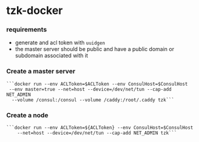 # tzk-docker

### requirements


 * generate and acl token with `uuidgen`
 * the master server should be public and have a public domain or subdomain
  associated with it

### Create a master server

    ```docker run --env ACLToken=$ACLToken --env ConsulHost=$ConsulHost
     --env master=true --net=host --device=/dev/net/tun --cap-add NET_ADMIN
      --volume /consul:/consul --volume /caddy:/root/.caddy tzk```


### Create a node

    ```docker run --env ACLToken=${ACLToken} --env ConsulHost=$ConsulHost
        --net=host --device=/dev/net/tun --cap-add NET_ADMIN tzk```

